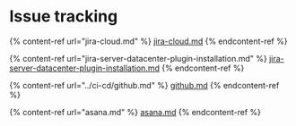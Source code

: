 # Issue tracking

{% content-ref url="jira-cloud.md" %}
[jira-cloud.md](jira-cloud.md)
{% endcontent-ref %}

{% content-ref url="jira-server-datacenter-plugin-installation.md" %}
[jira-server-datacenter-plugin-installation.md](jira-server-datacenter-plugin-installation.md)
{% endcontent-ref %}

{% content-ref url="../ci-cd/github.md" %}
[github.md](../ci-cd/github.md)
{% endcontent-ref %}

{% content-ref url="asana.md" %}
[asana.md](asana.md)
{% endcontent-ref %}
